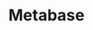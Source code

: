 ---
draft: false
title: Metabase
content:
  id: metabase
  name: Metabase
  logo: /images/applications/business-intelligence/metabase/logo.png
  website: https://www.metabase.com/
  iframe_website: /website-iframe/applications/business-intelligence/metabase
  dashboardImage: /images/applications/business-intelligence/metabase/screenshot-1.png
  short_description: Metabase is an open-source tool that simply and quickly gathers business intelligence and analytics for your company.
  description: "Metabase lets you ask questions about your data, and displays answers in clear formats such as a bar graph or detailed table. You can save your questions for later, or group them into great-looking dashboards. It's easy to share questions and dashboards with the rest of your team."
  features:
    - title: Exploration without the SQL barrier
      description: Anyone on your team, whether the CEO or customer support, can get answers to questions about your data with just a few clicks. When the questions get more complicated, SQL and the Metabase notebook editor can be used by the data-savvy.
    - title: Get up and running in minutes
      description: You can start in a couple of clicks with the hosted version, or use Docker to get up and running on your own for free. Then you connect to your data, invite your team, and you have a business intelligence solution that would usually take a sales call.
    - title: Develop, deliver, and iterate fast
      description: Building all your embedded reports in Metabase means quick development and iteration cycles, letting you deliver data and dashboards to your customers even faster. Plus, with just a few clicks you can customize the look and feel to match your own brand.
    - title: Data exploration for the whole team
      description: Metabase sets up in five minutes, connecting your database and bringing its data to life in beautiful visualizations. An intuitive interface makes data exploration feel like second nature. opening data up for everyone, not just analysts and developers.
  screenshots:
    - /images/applications/business-intelligence/metabase/screenshot-1.png
    - /images/applications/business-intelligence/metabase/screenshot-2.png
---